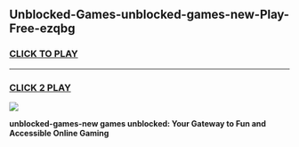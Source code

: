 
## Unblocked-Games-unblocked-games-new-Play-Free-ezqbg
<h3>
<a href="https://premium76.site?title=unblocked-games-new&ref=21A">CLICK TO PLAY</a></h3>
<hr>

<h3>
<a href="https://premium76.site?title=unblocked-games-new&ref=21A">CLICK 2 PLAY</a>
  
</h3>

<a href="https://premium76.site?title=unblocked-games-new&ref=21A"><img src="https://clearcache.store/games.png"></a>


**unblocked-games-new games unblocked: Your Gateway to Fun and Accessible Online Gaming**
